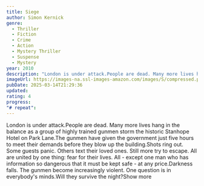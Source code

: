```yaml
---
title: Siege
author: Simon Kernick
genre:
  - Thriller
  - Fiction
  - Crime
  - Action
  - Mystery Thriller
  - Suspense
  - Mystery
year: 2010
description: "London is under attack.People are dead. Many more lives hang in the balance as a group of highly trained gunmen storm the historic Stanhope Hotel on Park Lane.The gunmen have given the government just five hours to meet their demands before they blow up the building.Shots ring out. Some guests panic. Others text their loved ones. Still more try to escape. All are united by one thing: fear for their lives. All - except one man who has information so dangerous that it must be kept safe - at any price.Darkness falls. The gunmen become increasingly violent. One question is in everybody's minds.Will they survive the night?Show more"
imageUrl: https://images-na.ssl-images-amazon.com/images/S/compressed.photo.goodreads.com/books/1333578814i/13153950.jpg
pubDate: 2025-03-14T21:29:36
updated:
rating: 4
progress:
"# repeat":
---
```

London is under attack.People are dead. Many more lives hang in the balance as a group of highly trained gunmen storm the historic Stanhope Hotel on Park Lane.The gunmen have given the government just five hours to meet their demands before they blow up the building.Shots ring out. Some guests panic. Others text their loved ones. Still more try to escape. All are united by one thing: fear for their lives. All - except one man who has information so dangerous that it must be kept safe - at any price.Darkness falls. The gunmen become increasingly violent. One question is in everybody's minds.Will they survive the night?Show more